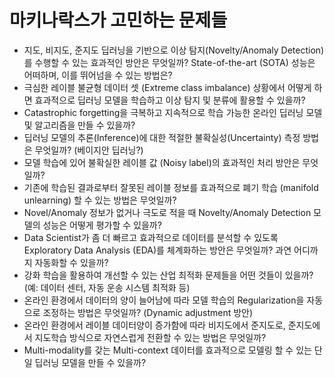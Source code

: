 # 마키나락스가 고민하는 문제들 

- 지도, 비지도, 준지도 딥러닝을 기반으로 이상 탐지(Novelty/Anomaly Detection)를 수행할 수 있는 효과적인 방안은 무엇일까? State-of-the-art (SOTA) 성능은 어떠하며, 이를 뛰어넘을 수 있는 방법은? 
- 극심한 레이블 불균형 데이터 셋 (Extreme class imbalance) 상황에서 어떻게 하면 효과적으로 딥러닝 모델을 학습하고 이상 탐지 및 분류에 활용할 수 있을까?
- Catastrophic forgetting을 극복하고 지속적으로 학습 가능한 온라인 딥러닝 모델 및 알고리즘을 만들 수 있을까?
- 딥러닝 모델의 추론(Inference)에 대한 적절한 불확실성(Uncertainty) 측정 방법은 무엇일까? (베이지안 딥러닝?) 
- 모델 학습에 있어 불확실한 레이블 값 (Noisy label)의 효과적인 처리 방안은 무엇일까?
- 기존에 학습된 결과로부터 잘못된 레이블 정보를 효과적으로 폐기 학습 (manifold unlearning) 할 수 있는 방법은 무엇일까?
- Novel/Anomaly 정보가 없거나 극도로 적을 때 Novelty/Anomaly Detection 모델의 성능은 어떻게 평가할 수 있을까?
- Data Scientist가 좀 더 빠르고 효과적으로 데이터를 분석할 수 있도록 Exploratory Data Analysis (EDA)를 체계화하는 방안은 무엇일까? 과연 어디까지 자동화할 수 있을까?
- 강화 학습을 활용하여 개선할 수 있는 산업 최적화 문제들을 어떤 것들이 있을까? (예: 데이터 센터, 자동 운송 시스템 최적화 등) 
- 온라인 환경에서 데이터의 양이 늘어남에 따라 모델 학습의 Regularization을 자동으로 조정하는 방법은 무엇일까? (Dynamic adjustment 방안)
- 온라인 환경에서 레이블 데이터양이 증가함에 따라 비지도에서 준지도로, 준지도에서 지도학습 방식으로 자연스럽게 전환할 수 있는 방법은 무엇일까? 
- Multi-modality를 갖는 Multi-context 데이터를 효과적으로 모델링 할 수 있는 단일 딥러닝 모델을 만들 수 있을까? 
